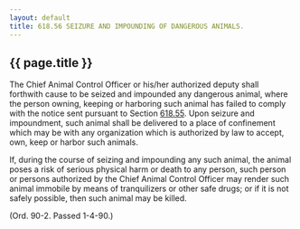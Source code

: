 ---
layout: default 
title: 618.56 SEIZURE AND IMPOUNDING OF DANGEROUS ANIMALS.---

{{ page.title }}
----------------

The Chief Animal Control Officer or his/her authorized deputy shall
forthwith cause to be seized and impounded any dangerous animal, where
the person owning, keeping or harboring such animal has failed to comply
with the notice sent pursuant to Section [618.55](2cc602a9.html). Upon
seizure and impoundment, such animal shall be delivered to a place of
confinement which may be with any organization which is authorized by
law to accept, own, keep or harbor such animals.

If, during the course of seizing and impounding any such animal, the
animal poses a risk of serious physical harm or death to any person,
such person or persons authorized by the Chief Animal Control Officer
may render such animal immobile by means of tranquilizers or other safe
drugs; or if it is not safely possible, then such animal may be killed.

(Ord. 90-2. Passed 1-4-90.)
